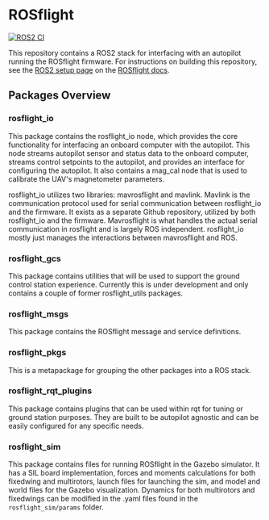 # ROSflight

[![ROS2 CI](https://github.com/rosflight/rosflight_ros_pkgs/actions/workflows/ros2-ci.yml/badge.svg)](https://github.com/rosflight/rosflight_ros_pkgs/actions/workflows/ros2-ci.yml)

This repository contains a ROS2 stack for interfacing with an autopilot running the ROSflight firmware. For instructions on building this repository, see the [ROS2 setup page](https://docs.rosflight.org/git-main/user-guide/ros2-setup/) on the [ROSflight docs](https://docs.rosflight.org/git-main/).

## Packages Overview

### rosflight_io

This package contains the rosflight_io node, which provides the core functionality for interfacing an onboard computer
with the autopilot. This node streams autopilot sensor and status data to the onboard computer, streams control
setpoints to the autopilot, and provides an interface for configuring the autopilot. It also contains a mag_cal node
that is used to calibrate the UAV's magnetometer parameters.

rosflight_io utilizes two libraries: mavrosflight and mavlink. Mavlink is the communication protocol used for serial
communication between rosflight_io and the firmware. It exists as a separate Github repository, utilized by both
rosflight_io and the firmware. Mavrosflight is what handles the actual serial communication in rosflight and is largely
ROS independent. rosflight_io mostly just manages the interactions between mavrosflight and ROS.

### rosflight_gcs

This package contains utilities that will be used to support the ground control station experience. Currently this is under development and only contains a couple of former rosflight_utils packages.

### rosflight_msgs

This package contains the ROSflight message and service definitions.

### rosflight_pkgs

This is a metapackage for grouping the other packages into a ROS stack.

### rosflight_rqt_plugins

This package contains plugins that can be used within rqt for tuning or ground station purposes. They are built to be autopilot agnostic and can be easily configured for any specific needs.

### rosflight_sim

This package contains files for running ROSflight in the Gazebo simulator. It has a SIL board implementation, forces and 
moments calculations for both fixedwing and multirotors, launch files for launching the sim, and model and world files 
for the Gazebo visualization. Dynamics for both multirotors and fixedwings can be modified in the .yaml files found in 
the `rosflight_sim/params` folder.

